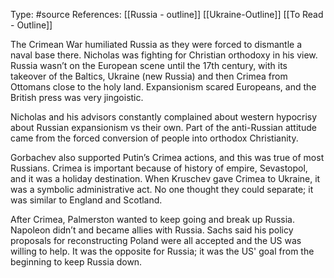 Type: #source 
References: [[Russia - outline]] [[Ukraine-Outline]]
[[To Read - Outline]]

The Crimean War humiliated Russia as they were forced to dismantle a naval base there. Nicholas was fighting for Christian orthodoxy in his view. Russia wasn’t on the European scene until the 17th century, with its takeover of the Baltics, Ukraine (new Russia) and then Crimea from Ottomans close to the holy land. Expansionism scared Europeans, and the British press was very jingoistic. 

Nicholas and his advisors constantly complained about western hypocrisy about Russian expansionism vs their own. Part of the anti-Russian attitude came from the forced conversion of people into orthodox Christianity.  

Gorbachev also supported Putin’s Crimea actions, and this was true of most Russians. Crimea is important because of history of empire, Sevastopol, and it was a holiday destination. When Kruschev gave Crimea to Ukraine, it was a symbolic administrative act. No one thought they could separate; it was similar to England and Scotland.   

After Crimea, Palmerston wanted to keep going and break up Russia. Napoleon didn’t and became allies with Russia. Sachs said his policy proposals for reconstructing Poland were all accepted and the US was willing to help. It was the opposite for Russia; it was the US' goal from the beginning to keep Russia down.

  

